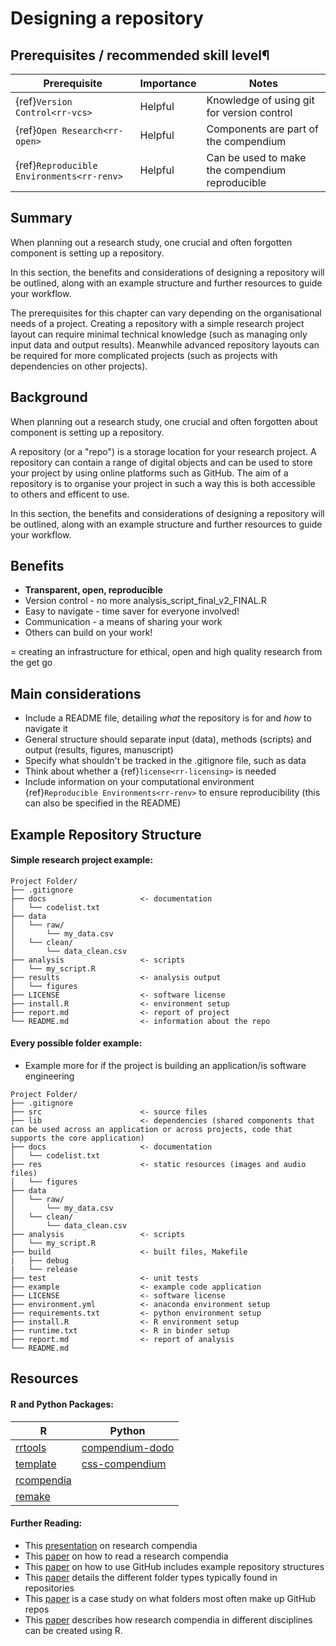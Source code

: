 # Designing a repository

## Prerequisites / recommended skill level¶

| Prerequisite | Importance | Notes |
| -------------|------------|-------|
| {ref}`Version Control<rr-vcs>` | Helpful | Knowledge of using git for version control |
| {ref}`Open Research<rr-open>` | Helpful | Components are part of the compendium |
| {ref}`Reproducible Environments<rr-renv>` | Helpful | Can be used to make the compendium reproducible |



## Summary 
When planning out a research study, one crucial and often forgotten component is setting up a repository. 

In this section, the benefits and considerations of designing a repository will be outlined, along with an example structure and further resources to guide your workflow.

The prerequisites for this chapter can vary depending on the organisational needs of a project. Creating a repository with a simple research project layout can require minimal technical knowledge (such as managing only input data and output results). Meanwhile advanced repository layouts can be required for more complicated projects (such as projects with dependencies on other projects).


## Background
When planning out a research study, one crucial and often forgotten about component is setting up a repository. 

A repository (or a "repo") is a storage location for your research project. A repository can contain a range of digital objects and can be used to store your project by using online platforms such as GitHub. The aim of a repository is to organise your project in such a way this is both accessible to others and efficent to use. 


In this section, the benefits and considerations of designing a repository will be outlined, along with an example structure and further resources to guide your workflow.

## Benefits
- **Transparent, open, reproducible**
- Version control - no more analysis_script_final_v2_FINAL.R 
- Easy to navigate - time saver for everyone involved!
- Communication - a means of sharing your work 
- Others can build on your work! 

= creating an infrastructure for ethical, open and high quality research from the get go

## Main considerations
- Include a README file, detailing _what_ the repository is for and _how_ to navigate it 
- General structure should separate input (data), methods (scripts) and output (results, figures, manuscript)
- Specify what shouldn't be tracked in the .gitignore file, such as data
- Think about whether a {ref}`license<rr-licensing>`  is needed  
- Include information on your computational environment {ref}`Reproducible Environments<rr-renv>` to ensure reproducibility (this can also be specified in the README)

## Example Repository Structure 
#### Simple research project example:
```
Project Folder/
├── .gitignore                          
├── docs                     <- documentation
│   └── codelist.txt 
├── data
│   └── raw/
│       └── my_data.csv
│   └── clean/
│       └── data_clean.csv
├── analysis                 <- scripts
│   └── my_script.R
├── results                  <- analysis output     
│   └── figures
├── LICENSE                  <- software license
├── install.R                <- environment setup
├── report.md                <- report of project
└── README.md                <- information about the repo
```


#### Every possible folder example:
- Example more for if the project is building an application/is software engineering
```
Project Folder/
├── .gitignore                          
├── src                      <- source files
├── lib                      <- dependencies (shared components that can be used across an application or across projects, code that supports the core application)
├── docs                     <- documentation
│   └── codelist.txt 
├── res                      <- static resources (images and audio files)
│   └── figures
├── data
│   └── raw/
│       └── my_data.csv
│   └── clean/
│       └── data_clean.csv
├── analysis                 <- scripts
│   └── my_script.R
├── build                    <- built files, Makefile
|   ├── debug
|   └── release
├── test                     <- unit tests
├── example                  <- example code application
├── LICENSE                  <- software license
├── environment.yml          <- anaconda environment setup   
├── requirements.txt         <- python environment setup
├── install.R                <- R environment setup
├── runtime.txt              <- R in binder setup
├── report.md                <- report of analysis
└── README.md  
```

## Resources

#### R and Python Packages:

|    R     | Python | 
| -------- | -------|
|[rrtools](https://annakrystalli.me/rrresearch/10_compendium.html)|[compendium-dodo](https://pypi.org/project/compendium-dodo/)|
|[template](https://github.com/Pakillo/template)|[css-compendium](https://pypi.org/project/ccs-compendium/)|
|[rcompendia](https://github.com/FRBCesab/rcompendium)| |
|[remake](https://github.com/richfitz/remake)| |

#### Further Reading:
- This [presentation](https://mbjoseph.github.io/intro-research-compendia/#1) on research compendia
- This [paper](https://arxiv.org/abs/1806.09525) on how to read a research compendia
- This [paper](https://journals.plos.org/ploscompbiol/article?id=10.1371/journal.pcbi.1004947)  on how to use GitHub includes example repository structures
- This [paper](https://arxiv.org/abs/2102.12727) details the different folder types typically found in repositories
- This [paper](http://mockiene.com/papers/folder-short.pdf) is a case study on what folders most often make up GitHub repos
- This [paper](https://www.tandfonline.com/doi/abs/10.1080/00031305.2017.1375986) describes how research compendia in different disciplines can be created using R. 
